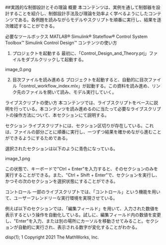 ##実践的な制御設計とその理論
概要
本コンテンツは、実例を通して制御器を設計することを紹介し、制御設計手法及び理論を効率よく学べるようにしたコンテンツである。各例題を読みながらモデルやスクリプトを順番に実行し、結果を逐次確認することができる。

必要なツールボックス
MATLAB®
Simulink®
Stateflow®
Control System Toolbox™
Simulink Control Design™
コンテンツの使い方
1. プロジェクトを起動する
最初に、「Control_Design_and_Theory.prj」ファイルをダブルクリックして起動する。

image_0.png

2. 目次ファイルを読み進める
プロジェクトを起動すると、自動的に目次ファイル「control_workflow_index.mlx」が起動する。この資料を読み進め、リンク先のファイルを開いて読み、モデル実行していく。

ライブスクリプトの使い方
本コンテンツでは、ライブスクリプトをベースに説明を行っている。本コンテンツを読み進めるのに当たって必要なライブスクリプトの操作方法について、本セクションにて説明する。

セクション
ライブスクリプトには、セクション区切りが存在している。これは、ファイルの部分ごとに順番に実行し、一つずつ結果を確かめながら進むことができるようにするためである。

選択されたセクションは以下のように青色になっている。

image_1.png

この状態で、キーボードで"Ctrl + Enter"を入力すると、そのセクションのみを実行することができる。また、"Ctrl + Shift + Enter"で、セクションを実行し、かつその次のセクションを選択状態にすることができる。

コントロール
一部のライブスクリプトでは、「コントロール」という機能を用いて、ユーザーフレンドリーな実行環境を実現させている。

例えば以下のセクションでは、「編集フィールド」を用いて、入力された数値を表示するという操作を自動化している。試しに、編集フィールド内の数値を変更し、"Enter"を入力、または別の場所にカーソルを移動させてみること。セクションが自動的に実行され、表示される数字が変化することがわかる。

disp(1);
     1
Copyright 2021 The MathWorks, Inc.
